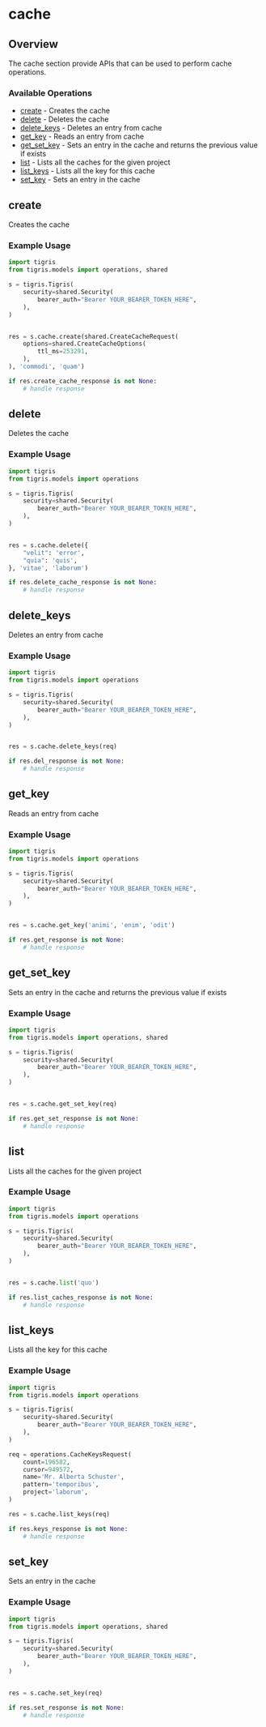 # cache

## Overview

The cache section provide APIs that can be used to perform cache operations.

### Available Operations

* [create](#create) - Creates the cache
* [delete](#delete) - Deletes the cache
* [delete_keys](#delete_keys) - Deletes an entry from cache
* [get_key](#get_key) - Reads an entry from cache
* [get_set_key](#get_set_key) - Sets an entry in the cache and returns the previous value if exists
* [list](#list) - Lists all the caches for the given project
* [list_keys](#list_keys) - Lists all the key for this cache
* [set_key](#set_key) - Sets an entry in the cache

## create

Creates the cache

### Example Usage

```python
import tigris
from tigris.models import operations, shared

s = tigris.Tigris(
    security=shared.Security(
        bearer_auth="Bearer YOUR_BEARER_TOKEN_HERE",
    ),
)


res = s.cache.create(shared.CreateCacheRequest(
    options=shared.CreateCacheOptions(
        ttl_ms=253291,
    ),
), 'commodi', 'quam')

if res.create_cache_response is not None:
    # handle response
```

## delete

Deletes the cache

### Example Usage

```python
import tigris
from tigris.models import operations

s = tigris.Tigris(
    security=shared.Security(
        bearer_auth="Bearer YOUR_BEARER_TOKEN_HERE",
    ),
)


res = s.cache.delete({
    "velit": 'error',
    "quia": 'quis',
}, 'vitae', 'laborum')

if res.delete_cache_response is not None:
    # handle response
```

## delete_keys

Deletes an entry from cache

### Example Usage

```python
import tigris
from tigris.models import operations

s = tigris.Tigris(
    security=shared.Security(
        bearer_auth="Bearer YOUR_BEARER_TOKEN_HERE",
    ),
)


res = s.cache.delete_keys(req)

if res.del_response is not None:
    # handle response
```

## get_key

Reads an entry from cache

### Example Usage

```python
import tigris
from tigris.models import operations

s = tigris.Tigris(
    security=shared.Security(
        bearer_auth="Bearer YOUR_BEARER_TOKEN_HERE",
    ),
)


res = s.cache.get_key('animi', 'enim', 'odit')

if res.get_response is not None:
    # handle response
```

## get_set_key

Sets an entry in the cache and returns the previous value if exists

### Example Usage

```python
import tigris
from tigris.models import operations, shared

s = tigris.Tigris(
    security=shared.Security(
        bearer_auth="Bearer YOUR_BEARER_TOKEN_HERE",
    ),
)


res = s.cache.get_set_key(req)

if res.get_set_response is not None:
    # handle response
```

## list

Lists all the caches for the given project

### Example Usage

```python
import tigris
from tigris.models import operations

s = tigris.Tigris(
    security=shared.Security(
        bearer_auth="Bearer YOUR_BEARER_TOKEN_HERE",
    ),
)


res = s.cache.list('quo')

if res.list_caches_response is not None:
    # handle response
```

## list_keys

Lists all the key for this cache

### Example Usage

```python
import tigris
from tigris.models import operations

s = tigris.Tigris(
    security=shared.Security(
        bearer_auth="Bearer YOUR_BEARER_TOKEN_HERE",
    ),
)

req = operations.CacheKeysRequest(
    count=196582,
    cursor=949572,
    name='Mr. Alberta Schuster',
    pattern='temporibus',
    project='laborum',
)

res = s.cache.list_keys(req)

if res.keys_response is not None:
    # handle response
```

## set_key

Sets an entry in the cache

### Example Usage

```python
import tigris
from tigris.models import operations, shared

s = tigris.Tigris(
    security=shared.Security(
        bearer_auth="Bearer YOUR_BEARER_TOKEN_HERE",
    ),
)


res = s.cache.set_key(req)

if res.set_response is not None:
    # handle response
```
